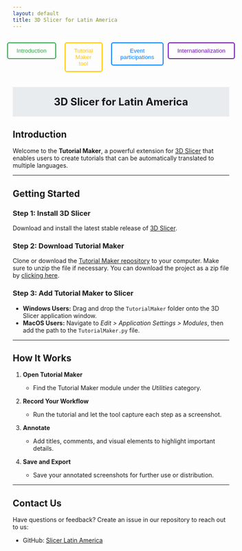 ```yaml
---
layout: default
title: 3D Slicer for Latin America
---
```


<style>
  .rectangular-button {
    background-color: #4CAF50; /* Verde */
    color: white; /* Texto en blanco */
    border: none; /* Sin borde */
    padding: 12px 24px; /* Espaciado interno (alto y ancho) */
    font-size: 16px; /* Tamaño de texto */
    text-transform: uppercase; /* Texto en mayúsculas */
    cursor: pointer; /* Cursor en forma de mano */
    text-align: center; /* Centra el texto */
    margin: 10px auto; /* Centrado con margen */
    display: inline-block; /* Permite el centrado */
    box-shadow: 0px 4px 6px rgba(0, 0, 0, 0.2); /* Sombra */
    transition: all 0.3s ease; /* Transición suave */
  }

  /* Efecto hover (al pasar el ratón) */
  .rectangular-button:hover {
    background-color: #45a049; /* Verde más oscuro */
    transform: scale(1.05); /* Pequeña ampliación */
  }

  .button-description {
    font-size: 14px;
    color: #666;
    margin-top: 10px;
    text-align: center;
    max-width: 400px;
    margin-left: auto;
    margin-right: auto;
  }
    .button-container {
    display: inline-block;
    text-align: center;
    margin: 10px;
  }

  .button-description {
    margin-top: 10px;
    font-size: 14px;
    color: #555;
  }
   .blue-box {
    border: 2px solid #007BFF; /* Borde azul */
    padding: 15px; /* Espaciado interno */
    border-radius: 5px; /* Esquinas ligeramente redondeadas */
    background-color: #f8f9fa; /* Fondo claro */
    color: #333; /* Color del texto */
    font-size: 16px; /* Tamaño de la fuente */
    max-width: 400px; /* Ancho máximo del cuadro */
    margin: 20px auto; /* Centrar el cuadro */
    box-shadow: 0px 4px 6px rgba(0, 0, 0, 0.1); /* Sombra sutil */
  }
</style>


<div style="display: flex; justify-content: center; gap: 10px; padding:15px; ">
  <a href="Index" style="margin-right: 10px; text-decoration:none;">
    <button style="padding:10px 20px; color:#28a745; border:2px solid #28a745; border-radius:5px; background:none; cursor:pointer;">
      Introduction
    </button>
  </a>
  <a href="TutorialMakerTool" style="margin-right: 10px; text-decoration:none;">
    <button style="padding:10px 20px; color:#ffc107; border:2px solid #ffc107; border-radius:5px; background:none; cursor:pointer;">
      Tutorial Maker tool
    </button>
  </a>
  <a href="ProfessionalEvents" style="text-decoration:none;">
    <button style="padding:10px 20px; color:#007BFF; border:2px solid #007BFF; border-radius:5px; background:none; cursor:pointer;">
      Event participations
    </button>
  </a>
    <a href="EducationalMaterials" style="text-decoration:none;">
    <button style="padding:10px 20px; color:#6A0DAD; border:2px solid #6A0DAD; border-radius:5px; background:none; cursor:pointer;">
      Internationalization
    </button>
  </a>
</div>

<div style="background-color:#e9ecef; padding:20px; margin-top:20px; text-align:center; font-size:24px; font-weight:bold;">
  3D Slicer for Latin America
</div>

## **Introduction**
Welcome to the **Tutorial Maker**, a powerful extension for [3D Slicer](https://www.slicer.org/) that enables users to create tutorials that can be automatically translated to multiple languages.

---

## **Getting Started**

### **Step 1: Install 3D Slicer**
Download and install the latest stable release of [3D Slicer](https://download.slicer.org/).

### **Step 2: Download Tutorial Maker**
Clone or download the [Tutorial Maker repository](https://github.com/SlicerLatinAmerica/TutorialMaker) to your computer. Make sure to unzip the file if necessary. You can download the project as a zip file by [clicking here](https://github.com/SlicerLatinAmerica/SlicerTutorialMaker/archive/refs/heads/main.zip).

### **Step 3: Add Tutorial Maker to Slicer**
- **Windows Users:** Drag and drop the `TutorialMaker` folder onto the 3D Slicer application window.
- **MacOS Users:** Navigate to *Edit > Application Settings > Modules*, then add the path to the `TutorialMaker.py` file.

---

## **How It Works**

1. **Open Tutorial Maker**
   - Find the Tutorial Maker module under the *Utilities* category.

2. **Record Your Workflow**
   - Run the tutorial and let the tool capture each step as a screenshot.

3. **Annotate**
   - Add titles, comments, and visual elements to highlight important details.

4. **Save and Export**
   - Save your annotated screenshots for further use or distribution.

---

## **Contact Us**

Have questions or feedback? Create an issue in our repository to reach out to us:
- GitHub: [Slicer Latin America](https://github.com/SlicerLatinAmerica/SlicerTutorialMaker/issues)
